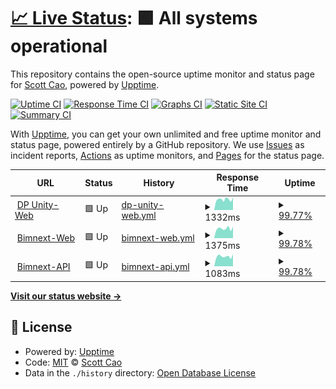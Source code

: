 # [📈 Live Status](https://status.dpunity.com): <!--live status--> **🟩 All systems operational**

This repository contains the open-source uptime monitor and status page for [Scott Cao](https://status.dpunity.com), powered by [Upptime](https://github.com/upptime/upptime).

[![Uptime CI](https://github.com/tuyencaovn/dpunitystatus/workflows/Uptime%20CI/badge.svg)](https://github.com/tuyencaovn/dpunitystatus/actions?query=workflow%3A%22Uptime+CI%22)
[![Response Time CI](https://github.com/tuyencaovn/dpunitystatus/workflows/Response%20Time%20CI/badge.svg)](https://github.com/tuyencaovn/dpunitystatus/actions?query=workflow%3A%22Response+Time+CI%22)
[![Graphs CI](https://github.com/tuyencaovn/dpunitystatus/workflows/Graphs%20CI/badge.svg)](https://github.com/tuyencaovn/dpunitystatus/actions?query=workflow%3A%22Graphs+CI%22)
[![Static Site CI](https://github.com/tuyencaovn/dpunitystatus/workflows/Static%20Site%20CI/badge.svg)](https://github.com/tuyencaovn/dpunitystatus/actions?query=workflow%3A%22Static+Site+CI%22)
[![Summary CI](https://github.com/tuyencaovn/dpunitystatus/workflows/Summary%20CI/badge.svg)](https://github.com/tuyencaovn/dpunitystatus/actions?query=workflow%3A%22Summary+CI%22)

With [Upptime](https://upptime.js.org), you can get your own unlimited and free uptime monitor and status page, powered entirely by a GitHub repository. We use [Issues](https://github.com/tuyencaovn/dpunitystatus/issues) as incident reports, [Actions](https://github.com/tuyencaovn/dpunitystatus/actions) as uptime monitors, and [Pages](https://status.dpunity.com) for the status page.

<!--start: status pages-->
<!-- This summary is generated by Upptime (https://github.com/upptime/upptime) -->
<!-- Do not edit this manually, your changes will be overwritten -->
<!-- prettier-ignore -->
| URL | Status | History | Response Time | Uptime |
| --- | ------ | ------- | ------------- | ------ |
| <img alt="" src="https://icons.duckduckgo.com/ip3/dpunity.com.ico" height="13"> [DP Unity-Web](https://dpunity.com) | 🟩 Up | [dp-unity-web.yml](https://github.com/tuyencaovn/dpunitystatus/commits/HEAD/history/dp-unity-web.yml) | <details><summary><img alt="Response time graph" src="./graphs/dp-unity-web/response-time-week.png" height="20"> 1332ms</summary><br><a href="https://status.dpunity.com/history/dp-unity-web"><img alt="Response time 1433" src="https://img.shields.io/endpoint?url=https%3A%2F%2Fraw.githubusercontent.com%2Ftuyencaovn%2Fdpunitystatus%2FHEAD%2Fapi%2Fdp-unity-web%2Fresponse-time.json"></a><br><a href="https://status.dpunity.com/history/dp-unity-web"><img alt="24-hour response time 1396" src="https://img.shields.io/endpoint?url=https%3A%2F%2Fraw.githubusercontent.com%2Ftuyencaovn%2Fdpunitystatus%2FHEAD%2Fapi%2Fdp-unity-web%2Fresponse-time-day.json"></a><br><a href="https://status.dpunity.com/history/dp-unity-web"><img alt="7-day response time 1332" src="https://img.shields.io/endpoint?url=https%3A%2F%2Fraw.githubusercontent.com%2Ftuyencaovn%2Fdpunitystatus%2FHEAD%2Fapi%2Fdp-unity-web%2Fresponse-time-week.json"></a><br><a href="https://status.dpunity.com/history/dp-unity-web"><img alt="30-day response time 1413" src="https://img.shields.io/endpoint?url=https%3A%2F%2Fraw.githubusercontent.com%2Ftuyencaovn%2Fdpunitystatus%2FHEAD%2Fapi%2Fdp-unity-web%2Fresponse-time-month.json"></a><br><a href="https://status.dpunity.com/history/dp-unity-web"><img alt="1-year response time 1433" src="https://img.shields.io/endpoint?url=https%3A%2F%2Fraw.githubusercontent.com%2Ftuyencaovn%2Fdpunitystatus%2FHEAD%2Fapi%2Fdp-unity-web%2Fresponse-time-year.json"></a></details> | <details><summary><a href="https://status.dpunity.com/history/dp-unity-web">99.77%</a></summary><a href="https://status.dpunity.com/history/dp-unity-web"><img alt="All-time uptime 99.80%" src="https://img.shields.io/endpoint?url=https%3A%2F%2Fraw.githubusercontent.com%2Ftuyencaovn%2Fdpunitystatus%2FHEAD%2Fapi%2Fdp-unity-web%2Fuptime.json"></a><br><a href="https://status.dpunity.com/history/dp-unity-web"><img alt="24-hour uptime 98.41%" src="https://img.shields.io/endpoint?url=https%3A%2F%2Fraw.githubusercontent.com%2Ftuyencaovn%2Fdpunitystatus%2FHEAD%2Fapi%2Fdp-unity-web%2Fuptime-day.json"></a><br><a href="https://status.dpunity.com/history/dp-unity-web"><img alt="7-day uptime 99.77%" src="https://img.shields.io/endpoint?url=https%3A%2F%2Fraw.githubusercontent.com%2Ftuyencaovn%2Fdpunitystatus%2FHEAD%2Fapi%2Fdp-unity-web%2Fuptime-week.json"></a><br><a href="https://status.dpunity.com/history/dp-unity-web"><img alt="30-day uptime 99.95%" src="https://img.shields.io/endpoint?url=https%3A%2F%2Fraw.githubusercontent.com%2Ftuyencaovn%2Fdpunitystatus%2FHEAD%2Fapi%2Fdp-unity-web%2Fuptime-month.json"></a><br><a href="https://status.dpunity.com/history/dp-unity-web"><img alt="1-year uptime 99.80%" src="https://img.shields.io/endpoint?url=https%3A%2F%2Fraw.githubusercontent.com%2Ftuyencaovn%2Fdpunitystatus%2FHEAD%2Fapi%2Fdp-unity-web%2Fuptime-year.json"></a></details>
| <img alt="" src="https://icons.duckduckgo.com/ip3/bimnext.dpunity.com.ico" height="13"> [Bimnext-Web](https://bimnext.dpunity.com) | 🟩 Up | [bimnext-web.yml](https://github.com/tuyencaovn/dpunitystatus/commits/HEAD/history/bimnext-web.yml) | <details><summary><img alt="Response time graph" src="./graphs/bimnext-web/response-time-week.png" height="20"> 1375ms</summary><br><a href="https://status.dpunity.com/history/bimnext-web"><img alt="Response time 1352" src="https://img.shields.io/endpoint?url=https%3A%2F%2Fraw.githubusercontent.com%2Ftuyencaovn%2Fdpunitystatus%2FHEAD%2Fapi%2Fbimnext-web%2Fresponse-time.json"></a><br><a href="https://status.dpunity.com/history/bimnext-web"><img alt="24-hour response time 1515" src="https://img.shields.io/endpoint?url=https%3A%2F%2Fraw.githubusercontent.com%2Ftuyencaovn%2Fdpunitystatus%2FHEAD%2Fapi%2Fbimnext-web%2Fresponse-time-day.json"></a><br><a href="https://status.dpunity.com/history/bimnext-web"><img alt="7-day response time 1375" src="https://img.shields.io/endpoint?url=https%3A%2F%2Fraw.githubusercontent.com%2Ftuyencaovn%2Fdpunitystatus%2FHEAD%2Fapi%2Fbimnext-web%2Fresponse-time-week.json"></a><br><a href="https://status.dpunity.com/history/bimnext-web"><img alt="30-day response time 1398" src="https://img.shields.io/endpoint?url=https%3A%2F%2Fraw.githubusercontent.com%2Ftuyencaovn%2Fdpunitystatus%2FHEAD%2Fapi%2Fbimnext-web%2Fresponse-time-month.json"></a><br><a href="https://status.dpunity.com/history/bimnext-web"><img alt="1-year response time 1352" src="https://img.shields.io/endpoint?url=https%3A%2F%2Fraw.githubusercontent.com%2Ftuyencaovn%2Fdpunitystatus%2FHEAD%2Fapi%2Fbimnext-web%2Fresponse-time-year.json"></a></details> | <details><summary><a href="https://status.dpunity.com/history/bimnext-web">99.78%</a></summary><a href="https://status.dpunity.com/history/bimnext-web"><img alt="All-time uptime 99.79%" src="https://img.shields.io/endpoint?url=https%3A%2F%2Fraw.githubusercontent.com%2Ftuyencaovn%2Fdpunitystatus%2FHEAD%2Fapi%2Fbimnext-web%2Fuptime.json"></a><br><a href="https://status.dpunity.com/history/bimnext-web"><img alt="24-hour uptime 98.44%" src="https://img.shields.io/endpoint?url=https%3A%2F%2Fraw.githubusercontent.com%2Ftuyencaovn%2Fdpunitystatus%2FHEAD%2Fapi%2Fbimnext-web%2Fuptime-day.json"></a><br><a href="https://status.dpunity.com/history/bimnext-web"><img alt="7-day uptime 99.78%" src="https://img.shields.io/endpoint?url=https%3A%2F%2Fraw.githubusercontent.com%2Ftuyencaovn%2Fdpunitystatus%2FHEAD%2Fapi%2Fbimnext-web%2Fuptime-week.json"></a><br><a href="https://status.dpunity.com/history/bimnext-web"><img alt="30-day uptime 99.95%" src="https://img.shields.io/endpoint?url=https%3A%2F%2Fraw.githubusercontent.com%2Ftuyencaovn%2Fdpunitystatus%2FHEAD%2Fapi%2Fbimnext-web%2Fuptime-month.json"></a><br><a href="https://status.dpunity.com/history/bimnext-web"><img alt="1-year uptime 99.79%" src="https://img.shields.io/endpoint?url=https%3A%2F%2Fraw.githubusercontent.com%2Ftuyencaovn%2Fdpunitystatus%2FHEAD%2Fapi%2Fbimnext-web%2Fuptime-year.json"></a></details>
| <img alt="" src="https://icons.duckduckgo.com/ip3/bimnextapi.dpunity.com.ico" height="13"> [Bimnext-API](https://bimnextapi.dpunity.com) | 🟩 Up | [bimnext-api.yml](https://github.com/tuyencaovn/dpunitystatus/commits/HEAD/history/bimnext-api.yml) | <details><summary><img alt="Response time graph" src="./graphs/bimnext-api/response-time-week.png" height="20"> 1083ms</summary><br><a href="https://status.dpunity.com/history/bimnext-api"><img alt="Response time 1191" src="https://img.shields.io/endpoint?url=https%3A%2F%2Fraw.githubusercontent.com%2Ftuyencaovn%2Fdpunitystatus%2FHEAD%2Fapi%2Fbimnext-api%2Fresponse-time.json"></a><br><a href="https://status.dpunity.com/history/bimnext-api"><img alt="24-hour response time 1146" src="https://img.shields.io/endpoint?url=https%3A%2F%2Fraw.githubusercontent.com%2Ftuyencaovn%2Fdpunitystatus%2FHEAD%2Fapi%2Fbimnext-api%2Fresponse-time-day.json"></a><br><a href="https://status.dpunity.com/history/bimnext-api"><img alt="7-day response time 1083" src="https://img.shields.io/endpoint?url=https%3A%2F%2Fraw.githubusercontent.com%2Ftuyencaovn%2Fdpunitystatus%2FHEAD%2Fapi%2Fbimnext-api%2Fresponse-time-week.json"></a><br><a href="https://status.dpunity.com/history/bimnext-api"><img alt="30-day response time 1198" src="https://img.shields.io/endpoint?url=https%3A%2F%2Fraw.githubusercontent.com%2Ftuyencaovn%2Fdpunitystatus%2FHEAD%2Fapi%2Fbimnext-api%2Fresponse-time-month.json"></a><br><a href="https://status.dpunity.com/history/bimnext-api"><img alt="1-year response time 1191" src="https://img.shields.io/endpoint?url=https%3A%2F%2Fraw.githubusercontent.com%2Ftuyencaovn%2Fdpunitystatus%2FHEAD%2Fapi%2Fbimnext-api%2Fresponse-time-year.json"></a></details> | <details><summary><a href="https://status.dpunity.com/history/bimnext-api">99.78%</a></summary><a href="https://status.dpunity.com/history/bimnext-api"><img alt="All-time uptime 99.80%" src="https://img.shields.io/endpoint?url=https%3A%2F%2Fraw.githubusercontent.com%2Ftuyencaovn%2Fdpunitystatus%2FHEAD%2Fapi%2Fbimnext-api%2Fuptime.json"></a><br><a href="https://status.dpunity.com/history/bimnext-api"><img alt="24-hour uptime 98.47%" src="https://img.shields.io/endpoint?url=https%3A%2F%2Fraw.githubusercontent.com%2Ftuyencaovn%2Fdpunitystatus%2FHEAD%2Fapi%2Fbimnext-api%2Fuptime-day.json"></a><br><a href="https://status.dpunity.com/history/bimnext-api"><img alt="7-day uptime 99.78%" src="https://img.shields.io/endpoint?url=https%3A%2F%2Fraw.githubusercontent.com%2Ftuyencaovn%2Fdpunitystatus%2FHEAD%2Fapi%2Fbimnext-api%2Fuptime-week.json"></a><br><a href="https://status.dpunity.com/history/bimnext-api"><img alt="30-day uptime 99.95%" src="https://img.shields.io/endpoint?url=https%3A%2F%2Fraw.githubusercontent.com%2Ftuyencaovn%2Fdpunitystatus%2FHEAD%2Fapi%2Fbimnext-api%2Fuptime-month.json"></a><br><a href="https://status.dpunity.com/history/bimnext-api"><img alt="1-year uptime 99.80%" src="https://img.shields.io/endpoint?url=https%3A%2F%2Fraw.githubusercontent.com%2Ftuyencaovn%2Fdpunitystatus%2FHEAD%2Fapi%2Fbimnext-api%2Fuptime-year.json"></a></details>

<!--end: status pages-->

[**Visit our status website →**](https://status.dpunity.com)

## 📄 License

- Powered by: [Upptime](https://github.com/upptime/upptime)
- Code: [MIT](./LICENSE) © [Scott Cao](https://status.dpunity.com)
- Data in the `./history` directory: [Open Database License](https://opendatacommons.org/licenses/odbl/1-0/)
